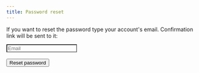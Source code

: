 ```yaml
---
title: Password reset
---
```

<form id="password_reset_form">
<p>If you want to reset the password type your account's email. Confirmation link will be sent to it:</p>
<input class="md-input" style="background-color: var(--md-code-bg-color)" id="email" type="email" placeholder="Email" autocapitalize="none" autocorrect="off"  spellcheck="false" />
<br/>
<br/>
<button class="md-button md-button--primary" type="submit">Reset password</button>


</form>
<p id="password_reset_success" style="display: none;">Password reset request was sent to specified email. Check your inbox and spam folders. Once you click on a link in the message you'll be able to choose a new password.</p>



<script type="text/javascript">
  function ready() {
    initResetPassword()
  }

  document.addEventListener("DOMContentLoaded", ready)
</script>